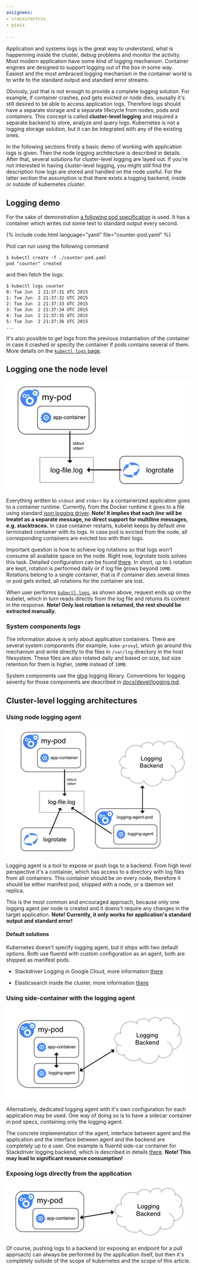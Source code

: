 ```yaml
---
assignees:
- crassirostris
- piosz

---
```


Application and systems logs is the great way to understand, what is happenning inside the cluster, debug problems and monitor the activity. Most modern application have some kind of logging mechanism. Container engines are designed to support logging out of the box in some way. Easiest and the most embraced logging mechanism in the container world is to write to the standard output and standard error streams.

Obviosly, just that is not enough to provide a complete logging solution. For example, if container crashes, pod gets evicted or node dies, ususally it's still desired to be able to access application logs. Therefore logs should have a separate storage and a separate lifecycle from nodes, pods and containers. This concept is called __cluster-level logging__ and required a separate backend to store, analyze and query logs. Kubernetes is not a logging storage solution, but it can be integrated with any of the existing ones.

In the following sections firstly a basic demo of working with application logs is given. Then the node logging architecture is described in details. After that, several solutions for cluster-level logging are layed out. If you're not interested in having cluster-level logging, you might still find the description how logs are stored and handled on the node useful. For the latter section the assumption is that there exists a logging backend, inside or outside of kubernetes cluster.

## Logging demo

For the sake of demonstration [a following pod specification](/docs/user-guide/logging/counter-pod.yaml) is used. It has a container which writes out some text to standard output every second.

{% include code.html language="yaml" file="counter-pod.yaml" %}

Pod can run using the following command

```shell
$ kubectl create -f ./counter-pod.yaml
pod "counter" created
```

and then fetch the logs:

```shell
$ kubectl logs counter
0: Tue Jun  2 21:37:31 UTC 2015
1: Tue Jun  2 21:37:32 UTC 2015
2: Tue Jun  2 21:37:33 UTC 2015
3: Tue Jun  2 21:37:34 UTC 2015
4: Tue Jun  2 21:37:35 UTC 2015
5: Tue Jun  2 21:37:36 UTC 2015
...
```

It's also possible to get logs from the previous instantiation of the container in case it crashed or specity the container if pods contains several of them. More details on the [`kubectl logs` page](/docs/user-guide/kubectl/kubectl_logs).

## Logging one the node level

![Node level logging](/images/docs/user-guide/logging/logging-node-level.png)

Everything written to `stdout` and `stderr` by a containerized application goes to a container runtime. Currently, from the Docker runtime it goes to a file using standard [json logging driver](https://docs.docker.com/engine/admin/logging/overview). __Note! It implies that each _line_ will be treatet as a separate message, no direct support for multiline messages, e.g. stacktraces.__ In case container restarts, kubelet keeps by default one terminated container with its logs. In case pod is evicted from the node, all corresponding containers are evicted too with their logs.

Important question is how to achieve log rotations so that logs won't consume all available space on the node. Right now, logrotate tools solves this task. Detailed configuration can be found [there](https://github.com/kubernetes/kubernetes/blob/release-1.5/cluster/gce/gci/configure-helper.sh#L96). In short, up to `5` rotation are kept, rotation is performed daily or if log file grows beyond `10MB`. Rotations belong to a single container, that is if container dies several times or pod gets evited, all rotations for the container are lost.

When user performs [`kubectl logs`](/docs/user-guide/kubectl/kubectl_logs), as shown above, request ends up on the kubelet, which in turn reads directly from the log file and returns its content in the response. __Note! Only last rotation is returned, the rest should be extracted manually.__

### System components logs

The information above is only about application containers. There are several system components (for example, `kube-proxy`), which go around this mechanism and write directly to the files in `/var/log` directory in the host filesystem. These files are also rotated daily and based on size, but size retention for them is higher, `100MB` instead of `10MB`.

System components use the [glog](https://godoc.org/github.com/golang/glog) logging library. Сonventions for logging severity for those components are described in [docs/devel/logging.md](https://github.com/kubernetes/kubernetes/tree/{{page.githubbranch}}/docs/devel/logging.md).

## Cluster-level logging architectures

### Using node logging agent

![Using node level logging agent](/images/docs/user-guide/logging/logging-with-node-agent.png)

Logging agent is a tool to expose or push logs to a backend. From high level perspective it's a container, which has access to a directory with log files from all containers. This container should be on every node, therefore it should be either manifest pod, shipped with a node, or a daemon set replica.

This is the most common and encouraged approach, because only one logging agent per node is created and it doens't require any changes in the target application. __Note! Currently, it only works for application's standard output and standard error!__

#### Default solutions

Kubernetes doesn't specify logging agent, but it ships with two default options. Both use fluentd with custom configuration as an agent, both are shipped as manifest pods.

* Stackdriver Logging in Google Cloud, more information [there](/docs/user-guide/logging/sdl)

* Elasticsearch inside the cluster, more information [there](/docs/user-guide/logging/elasticsearch)

### Using side-container with the logging agent

![Using side-container with the logging agent](/images/docs/user-guide/logging/logging-with-sidecar.png)

Alternatively, dedicated logging agent with it's own configuration for each application may be used. One way of doing so is to have a sidecar container in pod specs, containing only the logging agent.

The concrete implementation of the agent, interface between agent and the application and the interface between agent and the backend are completely up to a user. One example is fluentd side-car container for Stackdriver logging backend, which is described in details [there](https://github.com/kubernetes/contrib/tree/b70447aa59ea14468f4cd349760e45b6a0a9b15d/logging/fluentd-sidecar-gcp). __Note! This may lead to significant resource consumption!__

### Exposing logs directly from the application

![Exposing logs directly from the application](/images/docs/user-guide/logging/logging-from-application.png)

Of course, pushing logs to a backend (or exposing an endpoint for a pull approach) can always be performed by the application itself, but then it's completely outside of the scope of kubernetes and the scope of this article.
